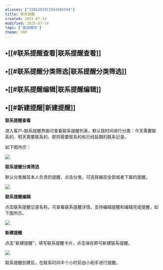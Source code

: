 ```yaml
---
aliases: ["1585202917043402504"]
title: 联系提醒
created: 2025-07-14
modified: 2025-07-14
tags: ['基础模块']
theme: CRM
---
```


## •[[#联系提醒查看|联系提醒查看]]

## •[[#联系提醒分类筛选|联系提醒分类筛选]]

## •[[#联系提醒编辑|联系提醒编辑]]

## •[[#新建提醒|新建提醒]]

**联系提醒查看**

进入客户-联系提醒界面可查看联系提醒列表，默认按时间进行分类：今天需要联系的、明天需要联系的、即将需要联系的和已经延期的联系记录。

如下图所示：

![](a622541c6440b36f0b8ac06762856783.jpg)

**联系提醒分类筛选**

默认分类展现本人负责的提醒，点击分类，可选择展现全部或者下属的提醒。

![](ba3b011b5ee49f9005da7c2ff51a0115.jpg)

**联系提醒编辑**

点击联系提醒记录名称，可查看联系提醒详情，支持编辑提醒和编辑完成提醒，如下图所示。

![](7d4ec30026b5722f4c044ac650d09191.jpg)

**新建提醒**

点击“新建提醒”，填写联系提醒卡片，点击保存即可新建联系提醒。

![](f5c29b05fe486493cff3c048fd649ddc.jpg)

联系提醒创建后，在联系时间半个小时前由小助手进行提醒。